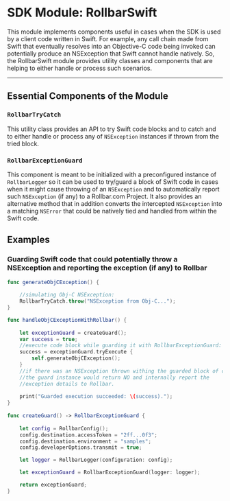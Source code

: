 # SDK Module: RollbarSwift

This module implements components useful in cases when the SDK is used by a client code written in Swift. For example, any call chain made from Swift that eventually resolves into an Objective-C code being invoked can potentially produce an NSException that Swift cannot handle natively. So, the RollbarSwift module provides utility classes and components that are helping to either handle or process such scenarios.

---

## Essential Components of the Module

### `RollbarTryCatch`

This utility class provides an API to try Swift code blocks and to catch and to either handle or process any of `NSException` instances if thrown from the tried block.

### `RollbarExceptionGuard`

This component is meant to be initialized with a preconfigured instance of `RollbarLogger` so it can be used to try/guard a block of Swift code in cases when it might cause throwing of an `NSException` and to automatically report such `NSException` (if any) to a Rollbar.com Project. It also provides an alternative method that in addition converts the intercepted `NSException` into a matching `NSError` that could be natively tied and handled from within the Swift code.

## Examples

### Guarding Swift code that could potentially throw a NSException and reporting the exception (if any) to Rollbar

```Swift
func generateObjCException() {
  
    //simulating Obj-C NSException:
    RollbarTryCatch.throw("NSException from Obj-C...");
}

func handleObjCExceptionWithRollbar() {
      
    let exceptionGuard = createGuard();
    var success = true;
    //execute code block while guarding it with RollbarExceptionGuard:
    success = exceptionGuard.tryExecute {
        self.generateObjCException();
    }
    //if there was an NSException thrown withing the guarded block of code,
    //the guard instance would return NO and internally report the
    //exception details to Rollbar.
    
    print("Guarded execution succeeded: \(success).");
}
  
func createGuard() -> RollbarExceptionGuard {
  
    let config = RollbarConfig();
    config.destination.accessToken = "2ff...0f3";
    config.destination.environment = "samples";
    config.developerOptions.transmit = true;

    let logger = RollbarLogger(configuration: config);

    let exceptionGuard = RollbarExceptionGuard(logger: logger);

    return exceptionGuard;
}
```
